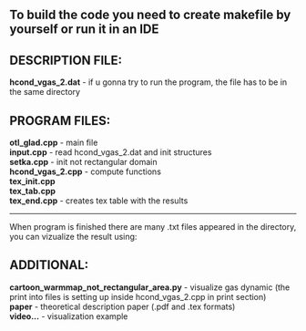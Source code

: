 To build the code you need to create makefile by yourself or run it in an IDE
----
## DESCRIPTION FILE:

**hcond_vgas_2.dat** - if u gonna try to run the program, the file has to be in the same directory 

## PROGRAM FILES:
**otl_glad.cpp** - main file <br>
**input.cpp** - read hcond_vgas_2.dat and init structures <br>
**setka.cpp** - init not rectangular domain <br>
**hcond_vgas_2.cpp** - compute functions <br>
**tex_init.cpp** <br>
**tex_tab.cpp** <br>
**tex_end.cpp** - creates tex table with the results <br>

----

When program is finished there are many .txt files appeared in the directory, you can vizualize the result using:

## ADDITIONAL:

**cartoon_warmmap_not_rectangular_area.py** - visualize gas dynamic (the print into files is setting up inside hcond_vgas_2.cpp in print section) <br>
**paper** - theoretical description paper (.pdf and .tex formats) <br>
**video...** - visualization example
